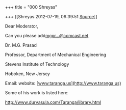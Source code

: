 +++
title = "000 Shreyas"

+++
[[Shreyas	2012-07-19, 09:39:51 [Source](https://groups.google.com/g/bvparishat/c/2DXm021a-RI)]]



Dear Moderator,

  

Can you please add[mgpr...@comcast.net]()

Dr. M.G. Prasad

Professor, Department of Mechanical Engineering

Stevens Institute of Technology

Hoboken, New Jersey

Email: website: [www.taranga.us](http://www.taranga.us)  

  

Some of his work is listed here:

<http://www.durvasula.com/Taranga/library.html>  

  

  

